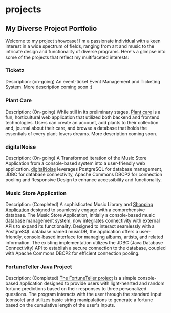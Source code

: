# projects


## My Diverse Project Portfolio
Welcome to my project showcase! I'm a passionate individual with a keen interest in a wide spectrum of fields, ranging from art and music to the intricate design and functionality of diverse programs. Here's a glimpse into some of the projects that reflect my multifaceted interests:


### Ticketz
Description: (on-going) An event-ticket Event Management and Ticketing System. More description coming soon :)

### Plant Care 
Description: (On-going) While still in its preliminary stages, [Plant care](https://github.com/jackn513/projects/tree/main/plants-project) is a fun, horticultural web application that utilized both backend and frontend technologies. Users can create an account, add plants to their collection and, journal about their care, and browse a database that holds the essentials of every plant-lovers dreams. More description coming soon. 

### digitalNoise
Description: (On-going) A Transformed iteration of the Music Store Application from a console-based system into a user-friendly web application. [digitalNoise](https://github.com/jackn513/projects/tree/main/music-vue) leverages PostgreSQL for database management, JDBC for database connectivity, Apache Commons DBCP2 for connection pooling and Responsive Design to enhance accessibility and functionality.

### Music Store Application
Description: (Completed) A sophisticated Music Library and [Shopping Application](https://github.com/jackn513/projects/tree/main/music-application) designed to seamlessly engage with a comprehensive database. The Music Store Application, initially a console-based music database management system, now integrates connectivity with external APIs to expand its functionality. Designed to interact seamlessly with a PostgreSQL database named musicDB, the application offers a user-friendly, console-based interface for managing albums, artists, and related information. The existing implementation utilizes the JDBC (Java Database Connectivity) API to establish a secure connection to the database, coupled with Apache Commons DBCP2 for efficient connection pooling.

### FortuneTeller Java Project
Description: (Completed) [The FortuneTeller project](https://github.com/jackn513/projects/tree/main/Fortune%20Teller) is a simple console-based application designed to provide users with light-hearted and random fortune predictions based on their responses to three personalized questions. The program interacts with the user through the standard input (console) and utilizes basic string manipulations to generate a fortune based on the cumulative length of the user's inputs.
